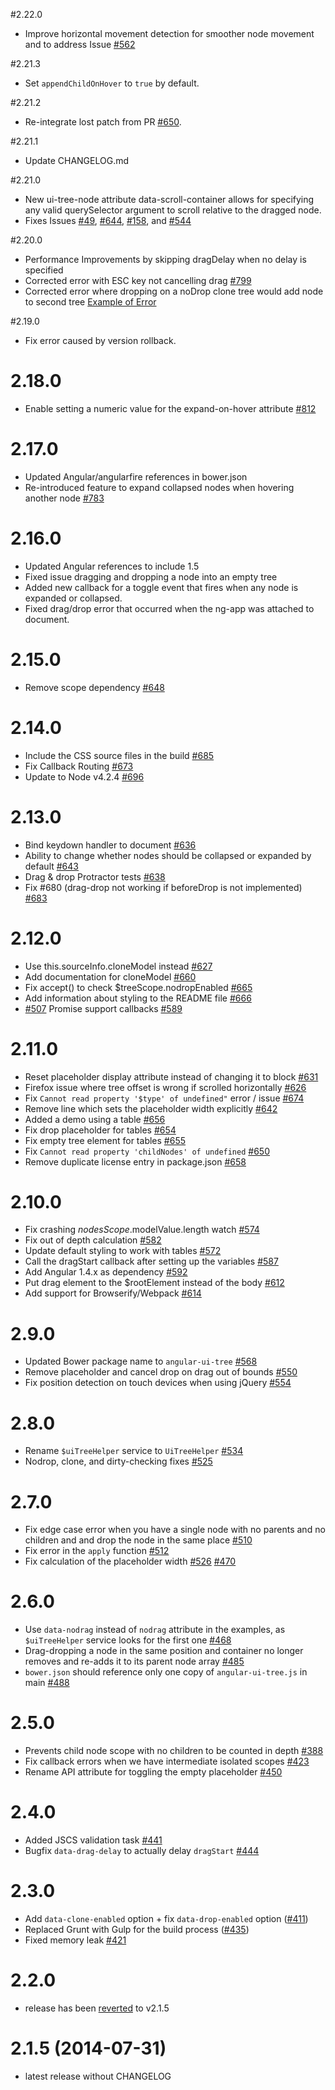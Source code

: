 #2.22.0

* Improve horizontal movement detection for smoother node movement and to address Issue [#562](https://github.com/angular-ui-tree/angular-ui-tree/issues/562)

#2.21.3

* Set `appendChildOnHover` to `true` by default.

#2.21.2

* Re-integrate lost patch from PR [#650](https://github.com/angular-ui-tree/angular-ui-tree/pull/650).

#2.21.1

* Update CHANGELOG.md

#2.21.0

* New ui-tree-node attribute data-scroll-container allows for specifying any valid querySelector argument to scroll relative to the dragged node.
* Fixes Issues [#49](https://github.com/angular-ui-tree/angular-ui-tree/issues/49), [#644](https://github.com/angular-ui-tree/angular-ui-tree/issues/644), [#158](https://github.com/angular-ui-tree/angular-ui-tree/issues/158), and [#544](https://github.com/angular-ui-tree/angular-ui-tree/issues/544)

#2.20.0

* Performance Improvements by skipping dragDelay when no delay is specified
* Corrected error with ESC key not cancelling drag [#799](https://github.com/angular-ui-tree/angular-ui-tree/issues/799)
* Corrected error where dropping on a noDrop clone tree would add node to second tree [Example of Error](http://gfycat.com/EverlastingCanineCleanerwrasse)

#2.19.0

* Fix error caused by version rollback.

# 2.18.0

* Enable setting a numeric value for the expand-on-hover attribute [#812](https://github.com/angular-ui-tree/angular-ui-tree/pull/812)

# 2.17.0

* Updated Angular/angularfire references in bower.json
* Re-introduced feature to expand collapsed nodes when hovering another node [#783](https://github.com/angular-ui-tree/angular-ui-tree/pull/783)

# 2.16.0

* Updated Angular references to include 1.5
* Fixed issue dragging and dropping a node into an empty tree
* Added new callback for a toggle event that fires when any node is expanded or collapsed.
* Fixed drag/drop error that occurred when the ng-app was attached to document.

# 2.15.0

* Remove scope dependency [#648](https://github.com/angular-ui-tree/angular-ui-tree/pull/648)

# 2.14.0

* Include the CSS source files in the build [#685](https://github.com/angular-ui-tree/angular-ui-tree/pull/685)
* Fix Callback Routing [#673](https://github.com/angular-ui-tree/angular-ui-tree/pull/673)
* Update to Node v4.2.4 [#696](https://github.com/angular-ui-tree/angular-ui-tree/pull/696)

# 2.13.0

* Bind keydown handler to document [#636](https://github.com/angular-ui-tree/angular-ui-tree/pull/636)
* Ability to change whether nodes should be collapsed or expanded by default [#643](https://github.com/angular-ui-tree/angular-ui-tree/pull/643)
* Drag & drop Protractor tests [#638](https://github.com/angular-ui-tree/angular-ui-tree/pull/638)
* Fix #680 (drag-drop not working if beforeDrop is not implemented) [#683](https://github.com/angular-ui-tree/angular-ui-tree/pull/683)

# 2.12.0

* Use this.sourceInfo.cloneModel instead [#627](https://github.com/angular-ui-tree/angular-ui-tree/issues/627)
* Add documentation for cloneModel [#660](https://github.com/angular-ui-tree/angular-ui-tree/issues/660)
* Fix accept() to check $treeScope.nodropEnabled [#665](https://github.com/angular-ui-tree/angular-ui-tree/issues/665)
* Add information about styling to the README file [#666](https://github.com/angular-ui-tree/angular-ui-tree/issues/666)
* [#507](https://github.com/angular-ui-tree/angular-ui-tree/issues/507) Promise support callbacks [#589](https://github.com/angular-ui-tree/angular-ui-tree/issues/589)

# 2.11.0

* Reset placeholder display attribute instead of changing it to block [#631](https://github.com/angular-ui-tree/angular-ui-tree/issues/631)
* Firefox issue where tree offset is wrong if scrolled horizontally [#626](https://github.com/angular-ui-tree/angular-ui-tree/issues/626)
* Fix `Cannot read property '$type' of undefined"` error / issue  [#674](https://github.com/angular-ui-tree/angular-ui-tree/issues/674)
* Remove line which sets the placeholder width explicitly  [#642](https://github.com/angular-ui-tree/angular-ui-tree/issues/642)
* Added a demo using a table [#656](https://github.com/angular-ui-tree/angular-ui-tree/issues/656)
* Fix drop placeholder for tables [#654](https://github.com/angular-ui-tree/angular-ui-tree/issues/654)
* Fix empty tree element for tables [#655](https://github.com/angular-ui-tree/angular-ui-tree/issues/655)
* Fix `Cannot read property 'childNodes' of undefined` [#650](https://github.com/angular-ui-tree/angular-ui-tree/issues/650)
* Remove duplicate license entry in package.json [#658](https://github.com/angular-ui-tree/angular-ui-tree/issues/658)

# 2.10.0

* Fix crashing $nodesScope.$modelValue.length watch [#574](https://github.com/angular-ui-tree/angular-ui-tree/issues/574)
* Fix out of depth calculation [#582](https://github.com/angular-ui-tree/angular-ui-tree/issues/582)
* Update default styling to work with tables [#572](https://github.com/angular-ui-tree/angular-ui-tree/issues/572)
* Call the dragStart callback after setting up the variables [#587](https://github.com/angular-ui-tree/angular-ui-tree/issues/587)
* Add Angular 1.4.x as dependency [#592](https://github.com/angular-ui-tree/angular-ui-tree/issues/592)
* Put drag element to the $rootElement instead of the body [#612](https://github.com/angular-ui-tree/angular-ui-tree/issues/612)
* Add support for Browserify/Webpack [#614](https://github.com/angular-ui-tree/angular-ui-tree/issues/614)

# 2.9.0

* Updated Bower package name to `angular-ui-tree` [#568](https://github.com/angular-ui-tree/angular-ui-tree/pull/568)
* Remove placeholder and cancel drop on drag out of bounds [#550](https://github.com/angular-ui-tree/angular-ui-tree/pull/550)
* Fix position detection on touch devices when using jQuery [#554](https://github.com/angular-ui-tree/angular-ui-tree/pull/554)

# 2.8.0

* Rename `$uiTreeHelper` service to `UiTreeHelper` [#534](https://github.com/angular-ui-tree/angular-ui-tree/pull/534)
* Nodrop, clone, and dirty-checking fixes [#525](https://github.com/angular-ui-tree/angular-ui-tree/pull/525)

# 2.7.0

* Fix edge case error when you have a single node with no parents and no children and and drop the node in the same place [#510](https://github.com/angular-ui-tree/angular-ui-tree/pull/510)
* Fix error in the `apply` function [#512](https://github.com/angular-ui-tree/angular-ui-tree/pull/512)
* Fix calculation of the placeholder width [#526](https://github.com/angular-ui-tree/angular-ui-tree/pull/526) [#470](https://github.com/angular-ui-tree/angular-ui-tree/pull/470)

# 2.6.0

* Use `data-nodrag` instead of `nodrag` attribute in the examples, as `$uiTreeHelper` service looks for the first one [#468](https://github.com/angular-ui-tree/angular-ui-tree/pull/468)
* Drag-dropping a node in the same position and container no longer removes and re-adds it to its parent node array [#485](https://github.com/angular-ui-tree/angular-ui-tree/pull/485)
* `bower.json` should reference only one copy of `angular-ui-tree.js` in main [#488](https://github.com/angular-ui-tree/angular-ui-tree/pull/488)

# 2.5.0

* Prevents child node scope with no children to be counted in depth [#388](https://github.com/angular-ui-tree/angular-ui-tree/pull/388)
* Fix callback errors when we have intermediate isolated scopes [#423](https://github.com/angular-ui-tree/angular-ui-tree/pull/423)
* Rename API attribute for toggling the empty placeholder [#450](https://github.com/angular-ui-tree/angular-ui-tree/pull/450)

# 2.4.0

* Added JSCS validation task [#441](https://github.com/angular-ui-tree/angular-ui-tree/pull/441)
* Bugfix `data-drag-delay` to actually delay `dragStart` [#444](https://github.com/angular-ui-tree/angular-ui-tree/pull/444)

# 2.3.0

* Add `data-clone-enabled` option + fix `data-drop-enabled` option ([#411](https://github.com/angular-ui-tree/angular-ui-tree/pull/411))
* Replaced Grunt with Gulp for the build process ([#435](https://github.com/angular-ui-tree/angular-ui-tree/pull/435))
* Fixed memory leak [#421](https://github.com/angular-ui-tree/angular-ui-tree/pull/421)

# 2.2.0

* release has been [reverted](https://github.com/angular-ui-tree/angular-ui-tree/commit/800dd0a43ce105d6301cd42038c1a28dbe3cd21e) to v2.1.5

# 2.1.5 (2014-07-31)

* latest release without CHANGELOG
